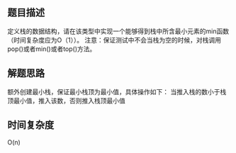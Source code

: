 ## 题目描述
定义栈的数据结构，请在该类型中实现一个能够得到栈中所含最小元素的min函数（时间复杂度应为O（1））。
注意：保证测试中不会当栈为空的时候，对栈调用pop()或者min()或者top()方法。

## 解题思路
额外创建最小栈，保证最小栈顶为最小值，具体操作如下：
当推入栈的数小于栈顶最小值，推入该数，否则推入栈顶最小值

## 时间复杂度
O(n)
